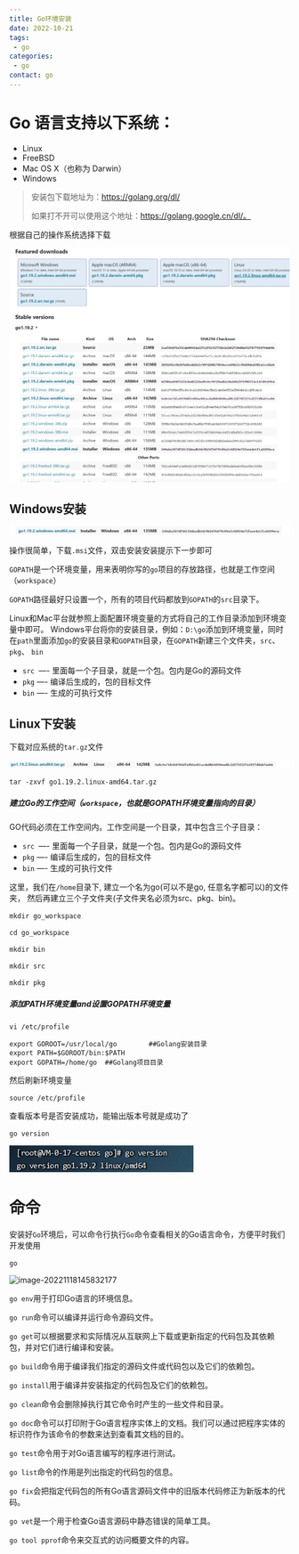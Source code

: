 ```yaml
---
title: Go环境安装
date: 2022-10-21
tags: 
 - go
categories: 
 - go
contact: go
---
```




# **Go 语言支持以下系统：**

- Linux
- FreeBSD
- Mac OS X（也称为 Darwin）
- Windows

> 安装包下载地址为：https://golang.org/dl/
>
> 如果打不开可以使用这个地址：https://golang.google.cn/dl/。

根据自己的操作系统选择下载

![image-20221021150535424](https://raw.githubusercontent.com/jayjayleung/jayjayImages/main/image-20221021150535424.png)

## Windows安装

![image-20221021150945993](https://raw.githubusercontent.com/jayjayleung/jayjayImages/main/image-20221021150945993.png)

操作很简单，下载`.msi`文件，双击安装安装提示下一步即可

`GOPATH`是一个环境变量，用来表明你写的`go`项目的存放路径，也就是工作空间（`workspace`）

`GOPATH`路径最好只设置一个，所有的项目代码都放到`GOPATH`的`src`目录下。

Linux和Mac平台就参照上面配置环境变量的方式将自己的工作目录添加到环境变量中即可。 Windows平台将你的安装目录，例如：`D:\go`添加到环境变量，同时在`path`里面添加`go`的安装目录和`GOPATH`目录，在`GOPATH`新建三个文件夹，`src`、`pkg`、 `bin`

- `src `—- 里面每一个子目录，就是一个包。包内是Go的源码文件
- `pkg` —- 编译后生成的，包的目标文件
- `bin` —- 生成的可执行文件

## Linux下安装

下载对应系统的`tar.gz`文件

![image-20221021151025539](https://raw.githubusercontent.com/jayjayleung/jayjayImages/main/image-20221021151025539.png)

```shell
tar -zxvf go1.19.2.linux-amd64.tar.gz
```

##### 建立Go的工作空间（`workspace`，也就是GOPATH环境变量指向的目录）

GO代码必须在工作空间内。工作空间是一个目录，其中包含三个子目录：

- `src `—- 里面每一个子目录，就是一个包。包内是Go的源码文件
- `pkg` —- 编译后生成的，包的目标文件
- `bin` —- 生成的可执行文件

这里，我们在`/home`目录下, 建立一个名为go(可以不是go, 任意名字都可以)的文件夹，
然后再建立三个子文件夹(子文件夹名必须为src、pkg、bin)。

```shell
mkdir go_workspace
```

```shell
cd go_workspace
```

```shell
mkdir bin
```

```shell
mkdir src
```

```shell
mkdir pkg
```

##### 添加PATH环境变量and设置GOPATH环境变量

```shell
vi /etc/profile
```

```shell
export GOROOT=/usr/local/go        ##Golang安装目录
export PATH=$GOROOT/bin:$PATH
export GOPATH=/home/go  ##Golang项目目录
```

然后刷新环境变量

```shell
source /etc/profile
```

查看版本号是否安装成功，能输出版本号就是成功了

```shell
go version
```

![image-20221021172308126](https://raw.githubusercontent.com/jayjayleung/jayjayImages/main/image-20221021172308126.png)



# 命令

安装好`Go`环境后，可以命令行执行`Go`命令查看相关的Go语言命令，方便平时我们开发使用

```shell
go
```

![image-20221118145832177](https://cdn.jsdelivr.net/gh/jayjayleung/jayjayImages@main/images/20221118145832.png)



`go env`用于打印Go语言的环境信息。

`go run`命令可以编译并运行命令源码文件。

`go get`可以根据要求和实际情况从互联网上下载或更新指定的代码包及其依赖包，并对它们进行编译和安装。

`go build`命令用于编译我们指定的源码文件或代码包以及它们的依赖包。

`go install`用于编译并安装指定的代码包及它们的依赖包。

`go clean`命令会删除掉执行其它命令时产生的一些文件和目录。

`go doc`命令可以打印附于Go语言程序实体上的文档。我们可以通过把程序实体的标识符作为该命令的参数来达到查看其文档的目的。

`go test`命令用于对Go语言编写的程序进行测试。

`go list`命令的作用是列出指定的代码包的信息。

`go fix`会把指定代码包的所有Go语言源码文件中的旧版本代码修正为新版本的代码。

`go vet`是一个用于检查Go语言源码中静态错误的简单工具。

`go tool pprof`命令来交互式的访问概要文件的内容。
